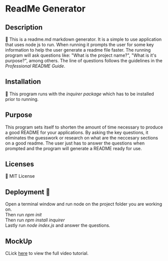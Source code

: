 # ReadMe Generator

## Description

🔎 This is a readme.md markdown generator. It is a simple to use application that uses node js to run. When running it prompts the user for some key information to help the user generate a readme file faster. The running program will ask questions like: "What is the project name?", "What is it's purpose?", among others. The line of questions follows the guidelines in the *Professional README Guide*.

## Installation

💾 This program runs with the *inquirer package* which has to be installed prior to running. 

## Purpose

This program sets itself to shorten the amount of time necessary to produce a good README for your applications. By asking the key questions, it eliminates the guesswork or research on what are the neccesary sections on a good readme. The user just has to answer the questions when prompted and the program will generate a README ready for use.

## Licenses

🪪 MIT License

## Deployment 🚀

Open a terminal window and run node on the project folder you are working on.  
Then run *npm init*  
Then run *npm install inquirer*  
Lastly run *node index.js* and answer the questions.

## MockUp

CLick [here]() to view the full video tutorial.